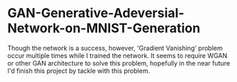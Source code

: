 # GAN-Generative-Adeversial-Network-on-MNIST-Generation
Though the network is a success, however, 'Gradient Vanishing' problem occur multiple times while I trained the network. It seems to require WGAN or other GAN architecture to solve this problem, hopefully in the near future I'd finish this project by tackle with this problem.
